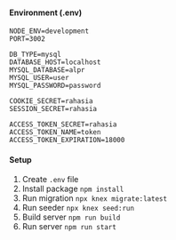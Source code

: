 #### Environment (.env)
```
NODE_ENV=development
PORT=3002

DB_TYPE=mysql
DATABASE_HOST=localhost
MYSQL_DATABASE=alpr
MYSQL_USER=user
MYSQL_PASSWORD=password

COOKIE_SECRET=rahasia
SESSION_SECRET=rahasia

ACCESS_TOKEN_SECRET=rahasia
ACCESS_TOKEN_NAME=token
ACCESS_TOKEN_EXPIRATION=18000
```

#### Setup
1. Create `.env` file
1. Install package `npm install`
1. Run migration `npx knex migrate:latest`
1. Run seeder `npx knex seed:run`
1. Build server `npm run build`
1. Run server `npm run start`